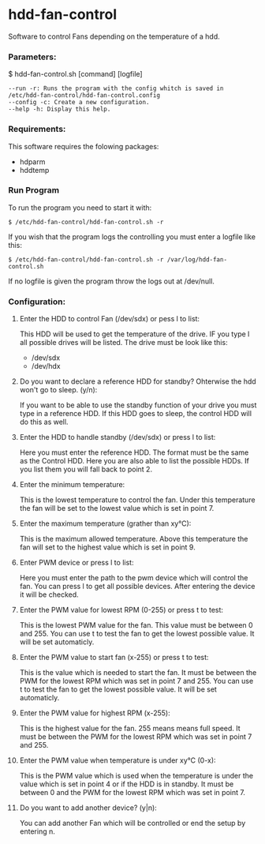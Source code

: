 hdd-fan-control
=================

Software to control Fans depending on the temperature of a hdd.


### Parameters:
$ hdd-fan-control.sh [command] [logfile]

    --run -r: Runs the program with the config whitch is saved in /etc/hdd-fan-control/hdd-fan-control.config
    --config -c: Create a new configuration.
    --help -h: Display this help.

### Requirements:
This software requires the folowing packages:
* hdparm
* hddtemp

### Run Program
To run the program you need to start it with:

    $ /etc/hdd-fan-control/hdd-fan-control.sh -r

If you wish that the program logs the controlling you must enter a logfile like this:

    $ /etc/hdd-fan-control/hdd-fan-control.sh -r /var/log/hdd-fan-control.sh

If no logfile is given the program throw the logs out at /dev/null.

### Configuration:
1. Enter the HDD to control Fan (/dev/sdx) or pess l to list:

    This HDD will be used to get the temperature of the drive. IF you type l all possible drives will be listed. The drive must be look like this:
    
    * /dev/sdx
    * /dev/hdx

2. Do you want to declare a reference HDD for standby? Ohterwise the hdd won't go to sleep. (y/n):

    If you want to be able to use the standby function of your drive you must type in a reference HDD. If this HDD goes to sleep, the control HDD will do this as well.

3. Enter the HDD to handle standby (/dev/sdx) or press l to list:

    Here you must enter the reference HDD. The format must be the same as the Control HDD. Here you are also able to list the possible HDDs. If you list them you will fall back to point 2.

4. Enter the minimum temperature:

    This is the lowest temperature to control the fan. Under this temperature the fan will be set to the lowest value which is set in point 7.

5. Enter the maximum temperature (grather than xy°C):

    This is the maximum allowed temperature. Above this temperature the fan will set to the highest value which is set in point 9.

6. Enter PWM device or press l to list:

    Here you must enter the path to the pwm device which will control the fan. You can press l to get all possible devices. After entering the device it will be checked.

7. Enter the PWM value for lowest RPM (0-255) or press t to test:

    This is the lowest PWM value for the fan. This value must be between 0 and 255. You can use t to test the fan to get the lowest possible value. It will be set automaticly.

8. Enter the PWM value to start fan (x-255) or press t to test:

    This is the value which is needed to start the fan. It must be between the PWM for the lowest RPM which was set in point 7 and 255. You can use t to test the fan to get the lowest possible value. It will be set automaticly.

9. Enter the PWM value for highest RPM (x-255):

    This is the highest value for the fan. 255 means means full speed. It must be between the PWM for the lowest RPM which was set in point 7 and 255.

10. Enter the PWM value when temperature is under xy°C (0-x):

    This is the PWM value which is used when the temperature is under the value which is set in point 4 or if the HDD is in standby. It must be between 0 and the PWM for the lowest RPM which was set in point 7.

11. Do you want to add another device? (y|n):

    You can add another Fan which will be controlled or end the setup by entering n.
